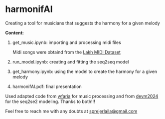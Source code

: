 # harmonifAI
Creating a tool for musicians that suggests the harmony for a given melody

**Content:**

1. get_music.ipynb: importing and processing midi files

   Midi songs were obtaind from the [Lakh MIDI Dataset](https://colinraffel.com/projects/lmd/)

2. run_model.ipynb: creating and fitting the seq2seq model

3. get_harmony.ipynb: using the model to create the harmony for a given melody

4. harmonifAI.pdf: final presentation



Used adapted code from [wfaria](https://www.kaggle.com/wfaria/midi-music-data-extraction-using-music21/notebook) for music processing and from [devm2024](https://github.com/devm2024/nmt_keras/blob/master/base.ipynb) for the seq2se2 modeling. Thanks to both!!! 



Feel free to reach me with any doubts at sprejerlaila@gmail.com

